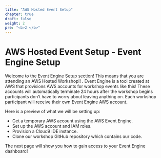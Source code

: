 ```yaml
---
title: "AWS Hosted Event Setup"
chapter: true
draft: false
weight: 2
pre: "<b>2 </b>"
---
```


# AWS Hosted Event Setup - Event Engine Setup

Welcome to the Event Engine Setup section! This means that you are attending an AWS Hosted Workshop!! . Event Engine is a tool created at AWS that provisions AWS accounts for workshop events like this! These accounts will automatically terminate 24 hours after the workshop begins participants don't have to worry about leaving anything on. Each workshop participant will receive their own Event Engine AWS account. 

Here is a preview of what we will be setting up:

* Get a temporary AWS account using the AWS Event Engine.
* Set up the AWS account and IAM roles.
* Provision a Cloud9 IDE instance.
* Clone our workshop GitHub repository which contains our code.

The next page will show you how to gain access to your Event Engine dashboard!
